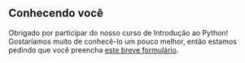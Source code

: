 ## Conhecendo você
Obrigado por participar do nosso curso de Introdução ao Python!  
Gostaríamos muito de conhecê-lo um pouco melhor, então estamos pedindo que você preencha [este breve formulário](https://surveys.jetbrains.com/s3/course-introduction-python-intro).